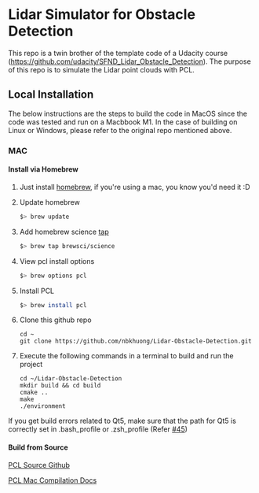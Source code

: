 # Lidar Simulator for Obstacle Detection

This repo is a twin brother of the template code of a Udacity course (https://github.com/udacity/SFND_Lidar_Obstacle_Detection). The purpose of this repo is to simulate the Lidar point clouds with PCL.

## Local Installation
The below instructions are the steps to build the code in MacOS since the code was tested and run on a Macbbook M1. In the case of building on Linux or Windows, please refer to the original repo mentioned above.

### MAC

#### Install via Homebrew
1. Just install [homebrew](https://brew.sh/), if you're using a mac, you know you'd need it :D
2. Update homebrew 
	```bash
	$> brew update
	```
3. Add  homebrew science [tap](https://docs.brew.sh/Taps) 
	```bash
	$> brew tap brewsci/science
	```
4. View pcl install options
	```bash
	$> brew options pcl
	```
5. Install PCL 
	```bash
	$> brew install pcl
	```

6. Clone this github repo

   ```shell
   cd ~
   git clone https://github.com/nbkhuong/Lidar-Obstacle-Detection.git
   ```

7. Execute the following commands in a terminal to build and run the project

   ```shell
   cd ~/Lidar-Obstacle-Detection
   mkdir build && cd build
   cmake ..
   make
   ./environment
   ```
If you get build errors related to Qt5, make sure that the path for Qt5 is correctly set in .bash_profile or .zsh_profile (Refer [#45](https://github.com/udacity/SFND_Lidar_Obstacle_Detection/issues/45))

#### Build from Source

[PCL Source Github](https://github.com/PointCloudLibrary/pcl)

[PCL Mac Compilation Docs](https://pcl.readthedocs.io/projects/tutorials/en/latest/compiling_pcl_macosx.html#compiling-pcl-macosx)
